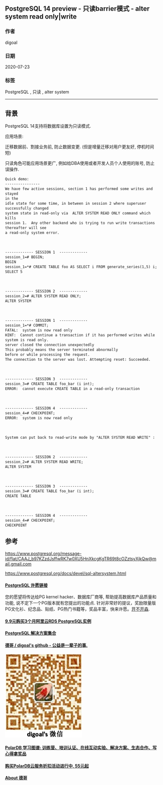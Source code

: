 ## PostgreSQL 14 preview - 只读barrier模式 - alter system read only|write  
  
### 作者  
digoal  
  
### 日期  
2020-07-23  
  
### 标签  
PostgreSQL , 只读 ,  alter system    
  
----  
  
## 背景  
PostgreSQL 14支持将数据库设置为只读模式.    
  
应用场景:  
  
迁移数据前、割接业务前, 防止数据变更. (但是增量迁移对用户更友好, 停机时间短)  
  
只读角色可能应用场景更广, 例如给DBA使用或者开发人员个人使用的账号, 防止误操作.   
  
```  
Quick demo:  
----------------  
We have few active sessions, section 1 has performed some writes and stayed  
in the  
idle state for some time, in between in session 2 where superuser  
successfully changed  
system state in read-only via  ALTER SYSTEM READ ONLY command which kills  
session 1.  Any other backend who is trying to run write transactions  
thereafter will see  
a read-only system error.  
  
  
  
------------- SESSION 1  -------------  
session_1=# BEGIN;  
BEGIN  
session_1=*# CREATE TABLE foo AS SELECT i FROM generate_series(1,5) i;  
SELECT 5  
  
  
  
------------- SESSION 2  -------------  
session_2=# ALTER SYSTEM READ ONLY;  
ALTER SYSTEM  
  
  
  
------------- SESSION 1  -------------  
session_1=*# COMMIT;  
FATAL:  system is now read only  
HINT:  Cannot continue a transaction if it has performed writes while  
system is read only.  
server closed the connection unexpectedly  
This probably means the server terminated abnormally  
before or while processing the request.  
The connection to the server was lost. Attempting reset: Succeeded.  
  
  
  
------------- SESSION 3  -------------  
session_3=# CREATE TABLE foo_bar (i int);  
ERROR:  cannot execute CREATE TABLE in a read-only transaction  
  
  
  
------------- SESSION 4  -------------  
session_4=# CHECKPOINT;  
ERROR:  system is now read only  
  
  
  
System can put back to read-write mode by "ALTER SYSTEM READ WRITE" :  
  
  
  
------------- SESSION 2  -------------  
session_2=# ALTER SYSTEM READ WRITE;  
ALTER SYSTEM  
  
  
  
------------- SESSION 3  -------------  
session_3=# CREATE TABLE foo_bar (i int);  
CREATE TABLE  
  
  
  
------------- SESSION 4  -------------  
session_4=# CHECKPOINT;  
CHECKPOINT  
```  
  
## 参考
https://www.postgresql.org/message-id/flat/CAAJ_b97KZzdJsffwRK7w0XU5HnXkcgKgTR69t8cOZztsyXjkQw@mail.gmail.com  
  
https://www.postgresql.org/docs/devel/sql-altersystem.html  
  
  
  
  
  
  
  
  
  
  
  
  
  
  
  
  
  
  
  
  
  
  
  
  
  
  
  
  
  
  
  
  
  
  
  
  
  
  
  
  
  
  
  
  
  
  
  
  
  
  
  
  
  
  
#### [PostgreSQL 许愿链接](https://github.com/digoal/blog/issues/76 "269ac3d1c492e938c0191101c7238216")
您的愿望将传达给PG kernel hacker、数据库厂商等, 帮助提高数据库产品质量和功能, 说不定下一个PG版本就有您提出的功能点. 针对非常好的提议，奖励限量版PG文化衫、纪念品、贴纸、PG热门书籍等，奖品丰富，快来许愿。[开不开森](https://github.com/digoal/blog/issues/76 "269ac3d1c492e938c0191101c7238216").  
  
  
#### [9.9元购买3个月阿里云RDS PostgreSQL实例](https://www.aliyun.com/database/postgresqlactivity "57258f76c37864c6e6d23383d05714ea")
  
  
#### [PostgreSQL 解决方案集合](https://yq.aliyun.com/topic/118 "40cff096e9ed7122c512b35d8561d9c8")
  
  
#### [德哥 / digoal's github - 公益是一辈子的事.](https://github.com/digoal/blog/blob/master/README.md "22709685feb7cab07d30f30387f0a9ae")
  
  
![digoal's wechat](../pic/digoal_weixin.jpg "f7ad92eeba24523fd47a6e1a0e691b59")
  
  
#### [PolarDB 学习图谱: 训练营、培训认证、在线互动实验、解决方案、生态合作、写心得拿奖品](https://www.aliyun.com/database/openpolardb/activity "8642f60e04ed0c814bf9cb9677976bd4")
  
  
#### [购买PolarDB云服务折扣活动进行中, 55元起](https://www.aliyun.com/activity/new/polardb-yunparter?userCode=bsb3t4al "e0495c413bedacabb75ff1e880be465a")
  
  
#### [About 德哥](https://github.com/digoal/blog/blob/master/me/readme.md "a37735981e7704886ffd590565582dd0")
  

